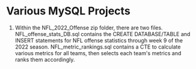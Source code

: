 # Various MySQL Projects

1. Within the NFL_2022_Offense zip folder, there are two files.
  NFL_offense_stats_DB.sql contains the CREATE DATABASE/TABLE and INSERT statements for NFL offense statistics through week 9 of the 2022 season.
  NFL_metric_rankings.sql contains a CTE to calculate various metrics for all teams, 
  then selects each team's metrics and ranks them accordingly.
